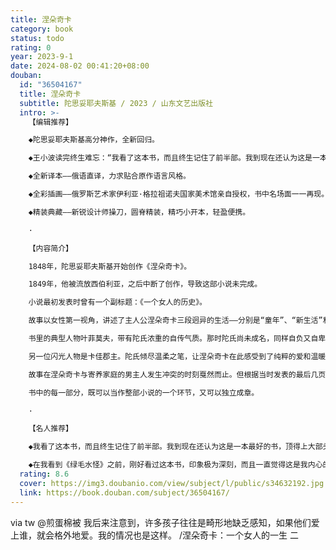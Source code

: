 ```yaml
---
title: 涅朵奇卡
category: book
status: todo
rating: 0
year: 2023-9-1
date: 2024-08-02 00:41:20+08:00
douban:
  id: "36504167"
  title: 涅朵奇卡
  subtitle: 陀思妥耶夫斯基 / 2023 / 山东文艺出版社
  intro: >-
    【编辑推荐】

    ◆陀思妥耶夫斯基高分神作，全新回归。

    ◆王小波读完终生难忘：“我看了这本书，而且终生记住了前半部。我到现在还认为这是一本最好的书，顶得上大部头的名著。我觉得人们应该为了它永远纪念陀思妥耶夫斯基。”

    ◆全新译本——俄语直译，力求贴合原作语言风格。

    ◆全彩插画——俄罗斯艺术家伊利亚·格拉祖诺夫国家美术馆亲自授权，书中名场面一一再现。

    ◆精装典藏——新锐设计师操刀，圆脊精装，精巧小开本，轻盈便携。

    ·

    【内容简介】

    1848年，陀思妥耶夫斯基开始创作《涅朵奇卡》。

    1849年，他被流放西伯利亚，之后中断了创作，导致这部小说未完成。

    小说最初发表时曾有一个副标题：《一个女人的历史》。

    故事以女性第一视角，讲述了主人公涅朵奇卡三段迥异的生活——分别是“童年”、“新生活”和“奥秘”。

    书里的典型人物叶菲莫夫，带有陀氏浓重的自传气质。那时陀氏尚未成名，同样自负又自卑，常常为自己病态的自尊心所折磨。陀氏对他的心理描写，入木三分，成为后来软弱失意者的典型。

    另一位闪光人物是卡佳郡主。陀氏倾尽温柔之笔，让涅朵奇卡在此感受到了纯粹的爱和温暖。

    故事在涅朵奇卡与寄养家庭的男主人发生冲突的时刻戛然而止。但根据当时发表的最后几页看，陀氏是想让涅朵奇卡冲破家庭的樊笼，最终独立自由地生活。

    书中的每一部分，既可以当作整部小说的一个环节，又可以独立成章。

    ·

    【名人推荐】

    ◆我看了这本书，而且终生记住了前半部。我到现在还认为这是一本最好的书，顶得上大部头的名著。我觉得人们应该为了它永远纪念陀思妥耶夫斯基。我永远也忘不了叶菲莫夫的遭遇，它使我日夜不安。并且我灵魂里好像从此有了一个恶魔，它不停地对我说：人生不可空过，伙计！——王小波

    ◆在我看到《绿毛水怪》之前，刚好看过这本书，印象极为深刻，而且一直觉得这是我内心的秘密。没想到竟在小波的小说中看到了如此相似的感觉，当时就有一种内心秘密被人看穿之感。——李银河
  rating: 8.6
  cover: https://img3.doubanio.com/view/subject/l/public/s34632192.jpg
  link: https://book.douban.com/subject/36504167/
---
```


via tw @煎蛋棉被 我后来注意到，许多孩子往往是畸形地缺乏感知，如果他们爱上谁，就会格外地爱。我的情况也是这样。 /涅朵奇卡：一个女人的一生 二
